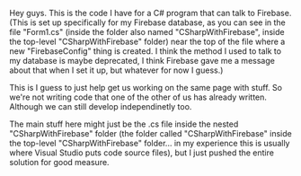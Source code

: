 Hey guys. This is the code I have for a C# program that can talk to Firebase. (This is set up specifically for my Firebase database, as you can see in the file "Form1.cs" (inside the folder also named "CSharpWithFirebase", inside the top-level "CSharpWithFirebase" folder) near the top of the file where a new "FirebaseConfig" thing is created. I think the method I used to talk to my database is maybe deprecated, I think Firebase gave me a message about that when I set it up, but whatever for now I guess.)

This is I guess to just help get us working on the same page with stuff. So we're not writing code that one of the other of us has already written. Although we can still develop independinetly too.

The main stuff here might just be the .cs file inside the nested "CSharpWithFirebase" folder (the folder called "CSharpWithFirebase" inside the top-level "CSharpWithFirebase" folder... in my experience this is usually where Visual Studio puts code source files), but I just pushed the entire solution for good measure.
